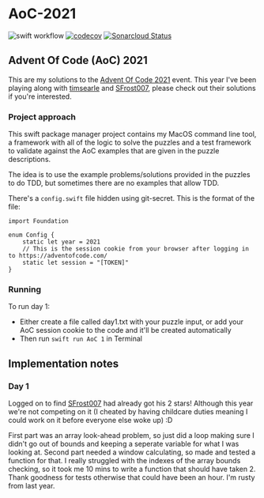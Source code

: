 # AoC-2021
![swift workflow](https://github.com/mikezs/AoC-2021/actions/workflows/swift.yml/badge.svg)
[![codecov](https://codecov.io/gh/mikezs/AoC-2021/branch/develop/graph/badge.svg?token=64OZZEYDTF)](https://codecov.io/gh/mikezs/AoC-2021)
[![Sonarcloud Status](https://sonarcloud.io/api/project_badges/measure?project=mikezs_AoC-2021&metric=alert_status)](https://sonarcloud.io/dashboard?id=mikezs_AoC-2021)

## Advent Of Code (AoC) 2021

This are my solutions to the [Advent Of Code 2021](https://adventofcode.com/2021/) event. This year I've been playing along with [timsearle](https://github.com/timsearle/) and [SFrost007](https://github.com/SFrost007/), please check out their solutions if you're interested.

### Project approach

This swift package manager project contains my MacOS command line tool, a framework with all of the logic to solve the puzzles and a test framework to validate against the AoC examples that are given in the puzzle descriptions.

The idea is to use the example problems/solutions provided in the puzzles to do TDD, but sometimes there are no examples that allow TDD.

There's a `config.swift` file hidden using git-secret. This is the format of the file:

```
import Foundation

enum Config {
    static let year = 2021
    // This is the session cookie from your browser after logging in to https://adventofcode.com/
    static let session = "[TOKEN]"
}
```

### Running

To run day 1:
- Either create a file called day1.txt with your puzzle input, or add your AoC session cookie to the code and it'll be created automatically
- Then run `swift run AoC 1` in Terminal

## Implementation notes

### Day 1
Logged on to find [SFrost007](https://github.com/SFrost007/) had already got his 2 stars! Although this year we're not competing on it (I cheated by having childcare duties meaning I could work on it before everyone else woke up) :D

First part was an array look-ahead problem, so just did a loop making sure I didn't go out of bounds and keeping a seperate variable for what I was looking at. Second part needed a window calculating, so made and tested a function for that. I really struggled with the indexes of the array bounds checking, so it took me 10 mins to write a function that should have taken 2. Thank goodness for tests otherwise that could have been an hour. I'm rusty from last year.

